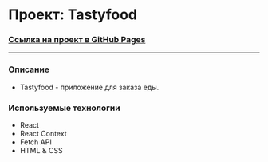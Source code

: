# **Проект: Tastyfood**

### [Ссылка на проект в GitHub Pages](https://svtlife.github.io/Tastyfood/)

---

### **Описание**

- Tastyfood - приложение для заказа еды.

### **Используемые технологии**

- React
- React Context
- Fetch API
- HTML & CSS
